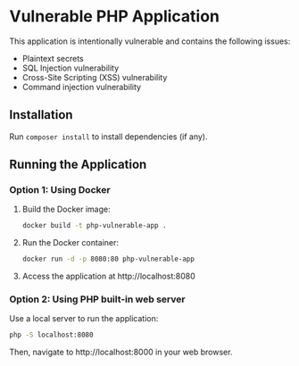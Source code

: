 # Vulnerable PHP Application

This application is intentionally vulnerable and contains the following issues:
- Plaintext secrets
- SQL Injection vulnerability
- Cross-Site Scripting (XSS) vulnerability
- Command injection vulnerability

## Installation

Run `composer install` to install dependencies (if any).

## Running the Application

### Option 1: Using Docker

1. Build the Docker image:
   ```bash
   docker build -t php-vulnerable-app .

   ```
2. Run the Docker container:
   ```bash
   docker run -d -p 8080:80 php-vulnerable-app
   ```
3. Access the application at http://localhost:8080

### Option 2: Using PHP built-in web server 

Use a local server to run the application:

```bash
php -S localhost:8080
```
Then, navigate to http://localhost:8000 in your web browser.

